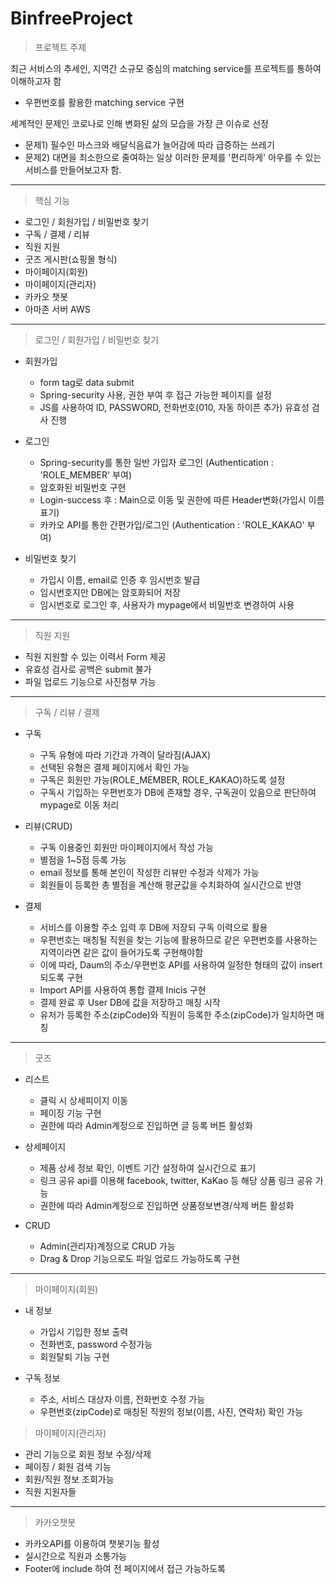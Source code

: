 # BinfreeProject

> 프로젝트 주제

최근 서비스의 추세인, 지역간 소규모 중심의 matching service를 프로젝트를 통하여 이해하고자 함
- 우편번호를 활용한 matching service 구현

세계적인 문제인 코로나로 인해 변화된 삶의 모습을 가장 큰 이슈로 선정
- 문제1) 필수인 마스크와 배달식음료가 늘어감에 따라 급증하는 쓰레기
- 문제2) 대면을 최소한으로 줄여하는 일상
이러한 문제를 '편리하게' 아우를 수 있는 서비스를 만들어보고자 함.


***

> 핵심 기능
  * 로그인 / 회원가입 / 비밀번호 찾기
  * 구독 / 결제 / 리뷰
  * 직원 지원
  * 굿즈 게시판(쇼핑몰 형식)
  * 마이페이지(회원)
  * 마이페이지(관리자)
  * 카카오 챗봇
  * 아마존 서버 AWS
  
***

>  로그인 / 회원가입 / 비밀번호 찾기
- 회원가입
  - form tag로 data submit
  - Spring-security 사용, 권한 부여 후 접근 가능한 페이지를 설정
  - JS를 사용하여 ID, PASSWORD, 전화번호(010, 자동 하이픈 추가) 유효성 검사 진행
  
- 로그인
  - Spring-security를 통한 일반 가입자 로그인 (Authentication : 'ROLE_MEMBER' 부여)
  - 암호화된 비밀번호 구현
  - Login-success 후 : Main으로 이동 및 권한에 따른 Header변화(가입시 이름 표기)
  - 카카오 API를 통한 간편가입/로그인 (Authentication : 'ROLE_KAKAO' 부여)
  
- 비밀번호 찾기
  - 가입시 이름, email로 인증 후 임시번호 발급
  - 임시번호지만 DB에는 암호화되어 저장
  - 임시번호로 로그인 후, 사용자가 mypage에서 비밀번호 변경하여 사용


***

> 직원 지원

 - 직원 지원할 수 있는 이력서 Form 제공
 - 유효성 검사로 공백은 submit 불가
 - 파일 업로드 기능으로 사진첨부 가능 
  
***

> 구독 / 리뷰 / 결제 

- 구독
  - 구독 유형에 따라 기간과 가격이 달라짐(AJAX)
  - 선택된 유형은 결제 페이지에서 확인 가능
  - 구독은 회원만 가능(ROLE_MEMBER, ROLE_KAKAO)하도록 설정
  - 구독시 기입하는 우편번호가 DB에 존재할 경우, 구독권이 있음으로 판단하여 mypage로 이동 처리
  
- 리뷰(CRUD)
  - 구독 이용중인 회원만 마이페이지에서 작성 가능
  - 별점을 1~5점 등록 가능
  - email 정보를 통해 본인이 작성한 리뷰만 수정과 삭제가 가능
  - 회원들이 등록한 총 별점을 계산해 평균값을 수치화하여 실시간으로 반영

- 결제
  - 서비스를 이용할 주소 입력 후 DB에 저장되 구독 이력으로 활용
  - 우편번호는 매칭될 직원을 찾는 기능에 활용하므로 같은 우편번호를 사용하는 지역이라면 같은 값이 들어가도록 구현해야함
  - 이에 따라, Daum의 주소/우편번호 API를 사용하여 일정한 형태의 값이 insert되도록 구현
  - Import API를 사용하여 통합 결제 Inicis 구현
  - 결제 완료 후 User DB에 값을 저장하고 매칭 시작
  - 유저가 등록한 주소(zipCode)와 직원이 등록한 주소(zipCode)가 일치하면 매칭
  
***

> 굿즈

 - 리스트
   - 클릭 시 상세피이지 이동
   - 페이징 기능 구현
   - 권한에 따라 Admin계정으로 진입하면 글 등록 버튼 활성화
   
 - 상세페이지
   - 제품 상세 정보 확인, 이벤트 기간 설정하여 실시간으로 표기
   - 링크 공유 api를 이용해 facebook, twitter, KaKao 등 해당 상품 링크 공유 가능
   - 권한에 따라 Admin계정으로 진입하면 상품정보변경/삭제 버튼 활성화
   
 - CRUD
   - Admin(관리자)계정으로 CRUD 가능
   - Drag & Drop 기능으로도 파일 업로드 가능하도록 구현

***

> 마이페이지(회원)

- 내 정보
  - 가입시 기입한 정보 출력
  - 전화번호, password 수정가능
  - 회원탈퇴 기능 구현
  
- 구독 정보
  - 주소, 서비스 대상자 이름, 전화번호 수정 가능
  - 우편번호(zipCode)로 매칭된 직원의 정보(이름, 사진, 연락처) 확인 가능
  
> 마이페이지(관리자)

- 관리 기능으로 회원 정보 수정/삭제
- 페이징 / 회원 검색 기능
- 회원/직원 정보 조회가능
- 직원 지원자들 

***
> 카카오챗봇

- 카카오API를 이용하여 챗봇기능 활성
- 실시간으로 직원과 소통가능
- Footer에 include 하여 전 페이지에서 접근 가능하도록 

